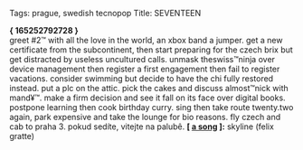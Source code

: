Tags: prague, swedish tecnopop
Title: SEVENTEEN
  
**{ 165252792728 }**  
greet #2™ with all the love in the world, an xbox band a jumper. get a new certificate from the subcontinent, then start preparing for the czech brix but get distracted by useless uncultured calls. unmask theswiss™ninja over device management then register a first engagement then fail to register vacations. consider swimming but decide to have the chi fully restored instead. put a plc on the attic. pick the cakes and discuss almost™nick with mand¥™. make a firm decision and see it fall on its face over digital books. postpone learning then cook birthday curry. sing then take route twenty.two again, park expensive and take the lounge for bio reasons. fly czech and cab to praha 3. pokud sedíte, vitejte na palubê.
**[ [a song](https://soundcloud.com/gratte/felix-gratte-skyline) ]:** skyline (felix gratte)